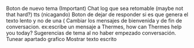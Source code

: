 Boton de nuevo tema  (Important)
Chat log que sea retomable (maybe not that hard?)
tts (nicagando)
Boton de dejar de responder si es que genera el texto lento y no de una (
Cambiar los mensajes de bienvenida y de fin de conversacion. ex:escribe un mensaje a Thermes, how can Thermes help you today?
Sugerencias de tema al no haber empezado conversación. 
Tunear apartado grafico 
Mostrar texto escrito 

